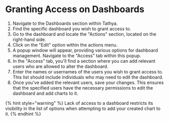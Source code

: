 # Granting Access on Dashboards

1. Navigate to the Dashboards section within Tathya.
2. Find the specific dashboard you wish to grant access to.
3. Go to the dashboard and locate the "Actions" section, located on the right-hand side.
4. Click on the "Edit" option within the actions menu.
5. A popup window will appear, providing various options for dashboard management. Navigate to the "Access" tab within this popup.
6. In the "Access" tab, you'll find a section where you can add relevant users who are allowed to alter the dashboard.
7. Enter the names or usernames of the users you wish to grant access to. This list should include individuals who may need to edit the dashboard. 
8. Once you've added the relevant users, save your changes. This ensures that the specified users have the necessary permissions to edit the dashboard and add charts to it.

{% hint style="warning" %}
Lack of access to a dashboard restricts its visibility in the list of options when attempting to add your created chart to it.
{% endhint %}